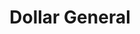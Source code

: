 ---
title: "Dollar General"
url: /westland/dollar-general-south-merriman-road/
shop: variety store
---